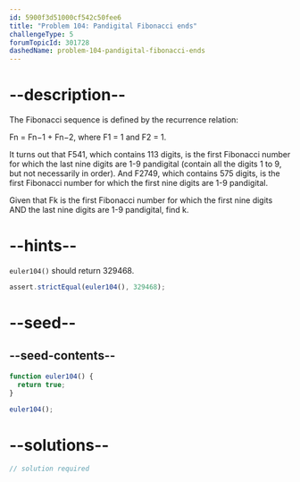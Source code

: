 ```yaml
---
id: 5900f3d51000cf542c50fee6
title: "Problem 104: Pandigital Fibonacci ends"
challengeType: 5
forumTopicId: 301728
dashedName: problem-104-pandigital-fibonacci-ends
---
```


# --description--

The Fibonacci sequence is defined by the recurrence relation:

Fn = Fn−1 + Fn−2, where F1 = 1 and F2 = 1.

It turns out that F541, which contains 113 digits, is the first Fibonacci number for which the last nine digits are 1-9 pandigital (contain all the digits 1 to 9, but not necessarily in order). And F2749, which contains 575 digits, is the first Fibonacci number for which the first nine digits are 1-9 pandigital.

Given that Fk is the first Fibonacci number for which the first nine digits AND the last nine digits are 1-9 pandigital, find k.

# --hints--

`euler104()` should return 329468.

```js
assert.strictEqual(euler104(), 329468);
```

# --seed--

## --seed-contents--

```js
function euler104() {
  return true;
}

euler104();
```

# --solutions--

```js
// solution required
```
